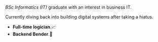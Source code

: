_BSc Informatics (IT)_ graduate with an interest in business IT. 

Currently diving back into building digital systems after taking a hiatus.

- **Full-time logician**.📈
- **Backend Bender**.👾
